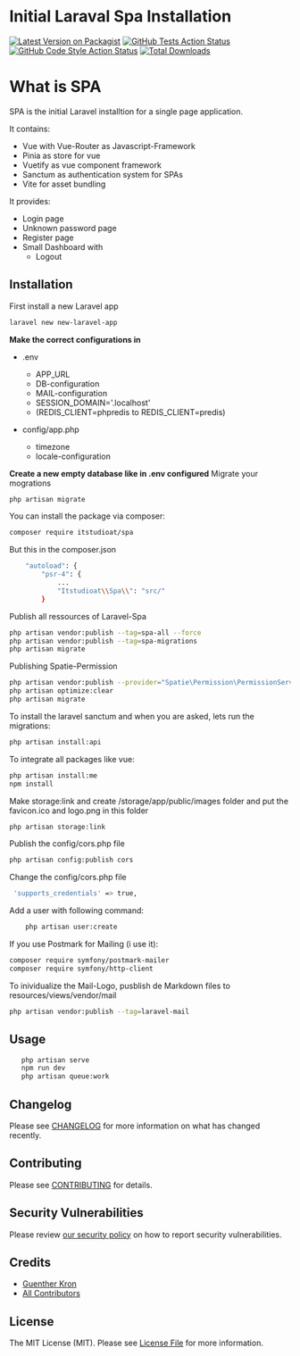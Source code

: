 # Initial Laraval Spa Installation

[![Latest Version on Packagist](https://img.shields.io/packagist/v/itstudioat/spa.svg?style=flat-square)](https://packagist.org/packages/itstudioat/spa)
[![GitHub Tests Action Status](https://img.shields.io/github/actions/workflow/status/itstudioat/spa/run-tests.yml?branch=main&label=tests&style=flat-square)](https://github.com/itstudioat/spa/actions?query=workflow%3Arun-tests+branch%3Amain)
[![GitHub Code Style Action Status](https://img.shields.io/github/actions/workflow/status/itstudioat/spa/fix-php-code-style-issues.yml?branch=main&label=code%20style&style=flat-square)](https://github.com/itstudioat/spa/actions?query=workflow%3A"Fix+PHP+code+style+issues"+branch%3Amain)
[![Total Downloads](https://img.shields.io/packagist/dt/itstudioat/spa.svg?style=flat-square)](https://packagist.org/packages/itstudioat/spa)


# What is SPA
SPA is the initial Laravel installtion for a single page application.

It contains:
- Vue with Vue-Router as Javascript-Framework
- Pinia as store for vue
- Vuetify as vue component framework
- Sanctum as authentication system for SPAs 
- Vite for asset bundling

It provides:
- Login page 
- Unknown password page
- Register page
- Small Dashboard with
    - Logout


## Installation

First install a new Laravel app
```bash
laravel new new-laravel-app
```

**Make the correct configurations in**
- .env
    - APP_URL
    - DB-configuration
    - MAIL-configuration
    - SESSION_DOMAIN='.localhost'
    - (REDIS_CLIENT=phpredis to REDIS_CLIENT=predis)
    
- config/app.php
    - timezone
    - locale-configuration

**Create a new empty database like in .env configured**
Migrate your mogrations
```bash
php artisan migrate
```

You can install the package via composer:
```bash
composer require itstudioat/spa
```

But this in the composer.json
```bash
    "autoload": {
        "psr-4": {
            ...
            "Itstudioat\\Spa\\": "src/"
        }

```

Publish all ressources of Laravel-Spa
```bash
php artisan vendor:publish --tag=spa-all --force
php artisan vendor:publish --tag=spa-migrations
php artisan migrate
```

Publishing Spatie-Permission
```bash
php artisan vendor:publish --provider="Spatie\Permission\PermissionServiceProvider"
php artisan optimize:clear
php artisan migrate
```

To install the laravel sanctum and when you are asked, lets run the migrations:
```bash
php artisan install:api
```


To integrate all packages like vue:
```bash
php artisan install:me
npm install
```

Make storage:link and create  /storage/app/public/images folder
and put the favicon.ico and logo.png in this folder
```bash
php artisan storage:link
```

Publish the config/cors.php file
```bash
php artisan config:publish cors
```

Change the config/cors.php file
```bash
 'supports_credentials' => true,
```

Add a user with following command:
```bash
    php artisan user:create
```

If you use Postmark for Mailing (i use it):
```bash
composer require symfony/postmark-mailer
composer require symfony/http-client
```

To inividualize the Mail-Logo, pusblish de Markdown files to resources/views/vendor/mail
```bash
php artisan vendor:publish --tag=laravel-mail
```




## Usage
```bash
   php artisan serve
   npm run dev
   php artisan queue:work
```

## Changelog

Please see [CHANGELOG](CHANGELOG.md) for more information on what has changed recently.

## Contributing

Please see [CONTRIBUTING](CONTRIBUTING.md) for details.

## Security Vulnerabilities

Please review [our security policy](../../security/policy) on how to report security vulnerabilities.

## Credits

- [Guenther Kron](https://github.com/itstudioat)
- [All Contributors](../../contributors)

## License

The MIT License (MIT). Please see [License File](LICENSE.md) for more information.
